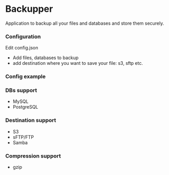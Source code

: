 # Backupper

Application to backup all your files and databases and store them securely.

### Configuration

Edit config.json

- Add files, databases to backup
- add destination where you want to save your file: s3, sftp etc.

### Config example

### DBs support

- MySQL
- PostgreSQL

### Destination support

- S3
- sFTP/FTP
- Samba

### Compression support

- gzip
